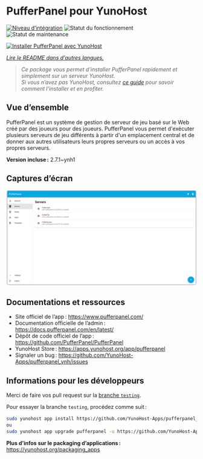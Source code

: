 <!--
Nota bene : ce README est automatiquement généré par <https://github.com/YunoHost/apps/tree/master/tools/readme_generator>
Il NE doit PAS être modifié à la main.
-->

# PufferPanel pour YunoHost

[![Niveau d’intégration](https://apps.yunohost.org/badge/integration/pufferpanel)](https://ci-apps.yunohost.org/ci/apps/pufferpanel/)
![Statut du fonctionnement](https://apps.yunohost.org/badge/state/pufferpanel)
![Statut de maintenance](https://apps.yunohost.org/badge/maintained/pufferpanel)

[![Installer PufferPanel avec YunoHost](https://install-app.yunohost.org/install-with-yunohost.svg)](https://install-app.yunohost.org/?app=pufferpanel)

*[Lire le README dans d'autres langues.](./ALL_README.md)*

> *Ce package vous permet d’installer PufferPanel rapidement et simplement sur un serveur YunoHost.*  
> *Si vous n’avez pas YunoHost, consultez [ce guide](https://yunohost.org/install) pour savoir comment l’installer et en profiter.*

## Vue d’ensemble

PufferPanel est un système de gestion de serveur de jeu basé sur le Web créé par des joueurs pour des joueurs. PufferPanel vous permet d'exécuter plusieurs serveurs de jeu différents à partir d'un emplacement central et de donner aux autres utilisateurs leurs propres serveurs ou un accès à vos propres serveurs.


**Version incluse :** 2.7.1~ynh1

## Captures d’écran

![Capture d’écran de PufferPanel](./doc/screenshots/serverlist.png)

## Documentations et ressources

- Site officiel de l’app : <https://www.pufferpanel.com/>
- Documentation officielle de l’admin : <https://docs.pufferpanel.com/en/latest/>
- Dépôt de code officiel de l’app : <https://github.com/PufferPanel/PufferPanel>
- YunoHost Store : <https://apps.yunohost.org/app/pufferpanel>
- Signaler un bug : <https://github.com/YunoHost-Apps/pufferpanel_ynh/issues>

## Informations pour les développeurs

Merci de faire vos pull request sur la [branche `testing`](https://github.com/YunoHost-Apps/pufferpanel_ynh/tree/testing).

Pour essayer la branche `testing`, procédez comme suit :

```bash
sudo yunohost app install https://github.com/YunoHost-Apps/pufferpanel_ynh/tree/testing --debug
ou
sudo yunohost app upgrade pufferpanel -u https://github.com/YunoHost-Apps/pufferpanel_ynh/tree/testing --debug
```

**Plus d’infos sur le packaging d’applications :** <https://yunohost.org/packaging_apps>
